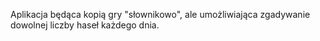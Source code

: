 Aplikacja będąca kopią gry "słownikowo", ale umożliwiająca zgadywanie dowolnej liczby haseł każdego dnia.
